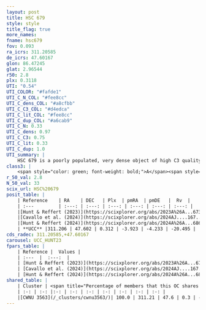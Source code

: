 ```yaml
---
layout: post
title: HSC 679
style: style
title_flag: true
more_names: 
fname: hsc679
fov: 0.093
ra_icrs: 311.20585
de_icrs: 47.60167
glon: 86.47245
glat: 2.96544
r50: 2.8
plx: 0.3118
UTI: "0.54"
UTI_COLOR: "#fafde1"
UTI_C_N_COL: "#fee8cc"
UTI_C_dens_COL: "#a8cfbb"
UTI_C_C3_COL: "#d4edca"
UTI_C_lit_COL: "#fee8cc"
UTI_C_dup_COL: "#a6cab9"
UTI_C_N: 0.33
UTI_C_dens: 0.97
UTI_C_C3: 0.75
UTI_C_lit: 0.33
UTI_C_dup: 1.0
UTI_summary: |
    HSC 679 is a poorly populated, very dense object of high C3 quality. It was recently reported in the literature. This object shares a large percentage of members with a later reported entry.
class3: |
    <span style="color: green; font-weight: bold;">A</span><span style="color: #FFC300; font-weight: bold;">B</span>
r_50_val: 2.8
N_50_val: 33
scix_url: HSC%20679
posit_table: |
    | Reference    | RA    | DEC   | Plx  | pmRA  | pmDE   |  Rv  |
    | :---         | :---: | :---: | :---: | :---: | :---: | :---: |
    |[Hunt & Reffert (2023)](https://scixplorer.org/abs/2023A%26A...673A.114H) | 311.203 | 47.596 | 0.312 | -3.913 | -4.241 | -20.629 |
    |[Cavallo et al. (2024)](https://scixplorer.org/abs/2024AJ....167...12C) | 311.211 | 47.606 | 0.312 | -- | -- | -- |
    |[Hunt & Reffert (2024)](https://scixplorer.org/abs/2024A%26A...686A..42H) | 311.203 | 47.596 | 0.312 | -3.913 | -4.241 | -20.629 |
    | **UCC** |311.206 | 47.602 | 0.312 | -3.923 | -4.233 | -20.495 | 
cds_radec: 311.20585,+47.60167
carousel: UCC_HUNT23
fpars_table: |
    | Reference |  Values |
    | :---  |  :---:  |
    | [Hunt & Reffert (2023)](https://scixplorer.org/abs/2023A%26A...673A.114H) | `AV50=4.17, diffAV50=2.422, MOD50=12.211, logAge50=8.027` |
    | [Cavallo et al. (2024)](https://scixplorer.org/abs/2024AJ....167...12C) | `AV50=3.92, dMod50=12.33, logAge50=8.24, [Fe/H]50=0.1` |
    | [Hunt & Reffert (2024)](https://scixplorer.org/abs/2024A%26A...686A..42H) | `MassJ=532.975` |
shared_table: |
    | Cluster | <span title="Percentage of members that this OC shares with the ones listed">%</span>   | RA   | DEC   | Plx   | pmRA  | pmDE  | Rv | UTI |
    | :-: | :-: |:-: | :-: | :-: | :-: | :-: | :-: | :-: |
    |[CWNU 3563](/_clusters/cwnu3563/)| 100.0 | 311.21 | 47.6 | 0.3 | -3.92 | -4.24 | -20.49 |0.1 |
---
```

